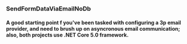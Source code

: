 ### SendFormDataViaEmailNoDb
#### A good starting point f you've been tasked with configuring a 3p email provider, and need to brush up on asyncronous email communication; also, both projects use .NET Core 5.0 framework. 
